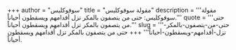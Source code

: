 +++
author = "سوفوكليس"
title = "مقولة سوفوكليس"
description = '''مقولة سوفوكليس: حتى من يتصفون بالمكر تزل أقدامهم ويسقطون أحياناً.'''
quote = '''حتى من يتصفون بالمكر تزل أقدامهم ويسقطون أحياناً.'''
slug = '''حتى-من-يتصفون-بالمكر-تزل-أقدامهم-ويسقطون-أحياناً'''
+++
حتى من يتصفون بالمكر تزل أقدامهم ويسقطون أحياناً.
